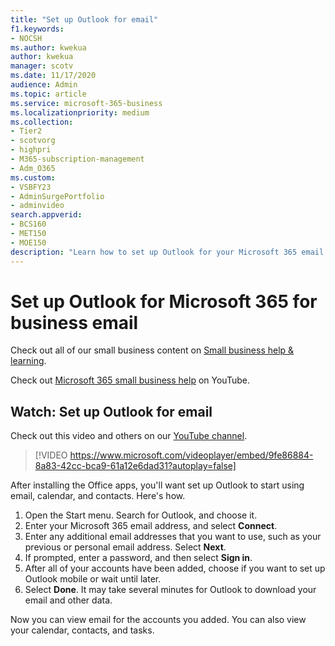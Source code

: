 ```yaml
---
title: "Set up Outlook for email"
f1.keywords:
- NOCSH
ms.author: kwekua
author: kwekua
manager: scotv
ms.date: 11/17/2020
audience: Admin
ms.topic: article
ms.service: microsoft-365-business
ms.localizationpriority: medium
ms.collection: 
- Tier2
- scotvorg
- highpri
- M365-subscription-management 
- Adm_O365
ms.custom: 
- VSBFY23
- AdminSurgePortfolio
- adminvideo
search.appverid:
- BCS160
- MET150
- MOE150
description: "Learn how to set up Outlook for your Microsoft 365 email."
---
```

# Set up Outlook for Microsoft 365 for business email

Check out all of our small business content on [Small business help & learning](https://go.microsoft.com/fwlink/?linkid=2224585).

Check out [Microsoft 365 small business help](https://go.microsoft.com/fwlink/?linkid=2197659) on YouTube.

## Watch: Set up Outlook for email

Check out this video and others on our [YouTube channel](https://go.microsoft.com/fwlink/?linkid=2198010).

> [!VIDEO https://www.microsoft.com/videoplayer/embed/9fe86884-8a83-42cc-bca9-61a12e6dad31?autoplay=false]

After installing the Office apps, you&#39;ll want set up Outlook to start using email, calendar, and contacts. Here&#39;s how.

1. Open the Start menu. Search for Outlook, and choose it.
2. Enter your Microsoft 365 email address, and select  **Connect**.
3. Enter any additional email addresses that you want to use, such as your previous or personal email address. Select  **Next**.
4. If prompted, enter a password, and then select  **Sign in**.
5. After all of your accounts have been added, choose if you want to set up Outlook mobile or wait until later.
6. Select  **Done**. It may take several minutes for Outlook to download your email and other data.

Now you can view email for the accounts you added. You can also view your calendar, contacts, and tasks.

